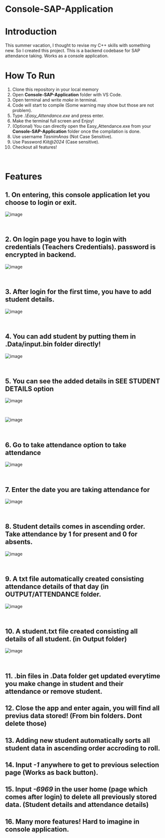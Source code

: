 # Console-SAP-Application


<h1>Introduction</h1>

This summer vacation, I thought to revise my C++ skills with something new. So I created this project. This is a backend codebase for SAP attendance taking. Works as a console application.
</br>

<h1>How To Run</h1>

1. Clone this repository in your local memory<br>
2. Open <b>Console-SAP-Application</b> folder with VS Code.<br>
3. Open terminal and write <i>make</i> in terminal.<br>
4. Code will start to compile (Some warning may show but those are not problem).<br>
5. Type <i>.\Easy_Attendance.exe</i> and press enter.<br>
6. Make the terminal full screen and Enjoy!<br>
7. (Optional) You can directly open the Easy_Attendance.exe from your <b>Console-SAP-Application</b> folder once the compilation is done.<br>
8. Use username <i>TasnimAnas</i> (Not Case Sensitive).<br>
9. Use Password <i>Kiit@2024</i> (Case sensitive).<br>
10. Checkout all features!

</br>
<h1>Features</h1>
<h2>1. On entering, this console application let you choose to login or exit.</h2>

![image](https://user-images.githubusercontent.com/80065444/126076402-efda2e28-55ff-4ce8-b284-de2a8f45fbc1.png)

</br>
<h2>2. On login page you have to login with credentials (Teachers Credentials). password is encrypted in backend.</h2>

![image](https://user-images.githubusercontent.com/80065444/126076447-6c93e008-039c-438d-9d43-6a0a291a6ccc.png)

</br>
<h2>3. After login for the first time, you have to add student details.</h2>

![image](https://user-images.githubusercontent.com/80065444/126076482-3470bb66-8b55-418f-a930-d9ef8bb770a5.png)

</br>
<h2>4. You can add student by putting them in .Data/input.bin folder directly!</h2>

![image](https://user-images.githubusercontent.com/80065444/126076621-cbdd73b6-4b0d-4199-a5a7-d50e2a9fb8dd.png)

</br>
<h2>5. You can see the added details in SEE STUDENT DETAILS option</h2>

![image](https://user-images.githubusercontent.com/80065444/126076667-07c0e3e6-d1a5-4765-af18-246ce62971ed.png)

</br>

![image](https://user-images.githubusercontent.com/80065444/126076695-ff70a187-887b-4766-95e6-9ac8ccef834a.png)

</br>
<h2>6. Go to take attendance option to take attendance</h2>

![image](https://user-images.githubusercontent.com/80065444/126076777-dfa9fe39-ea62-419b-baf6-0f007451c362.png)

</br>
<h2>7. Enter the date you are taking attendance for</h2>

![image](https://user-images.githubusercontent.com/80065444/126076805-edf4a2b4-3ffd-4c8d-8540-315524898068.png)

</br>
<h2>8. Student details comes in ascending order. Take attendance by 1 for present and 0 for absents.</h2>

![image](https://user-images.githubusercontent.com/80065444/126076846-ec25a812-34cc-4ccc-88a8-68a58ac83f43.png)

</br>
<h2>9. A txt file automatically created consisting attendance details of that day (in OUTPUT/ATTENDANCE folder.</h2>
  
![image](https://user-images.githubusercontent.com/80065444/126076906-5dceb8b6-b0ab-4b98-ada2-b45deb643d05.png)

</br>
<h2>10. A student.txt file created consisting all details of all student. (in Output folder)</h2>
    
![image](https://user-images.githubusercontent.com/80065444/126076954-be591e4e-9b6a-4f40-bfa4-2470ec794521.png)

</br>
<h2>11. .bin files in .Data folder get updated everytime you make change in student and their attendance or remove student.</h2>
<h2>12. Close the app and enter again, you will find all previus data stored! (From bin folders. Dont delete those)
<h2>13. Adding new student automatically sorts all student data in ascending order accroding to roll.
<h2>14. Input <i>-1</i> anywhere to get to previous selection page (Works as back button).
<h2>15. Input <i>-6969</i> in the user home (page which comes after login) to delete all previously stored data. (Student details and attendance details)</h2>
<h2>16. Many more features! Hard to imagine in console application.
